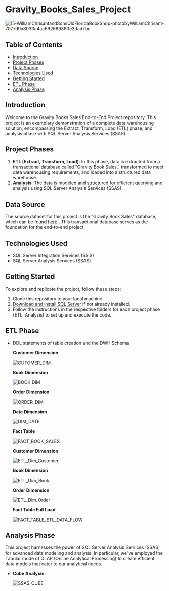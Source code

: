 # Gravity_Books_Sales_Project
![15-WilliamChrisantandSonsOldFloridaBookShop-photobyWilliamChrisant-7077d9a8033a4ac692689380e2dad7bc](https://github.com/Ahmed-Eladl/Gravity_Books_Sales_Project/assets/88304019/982c2d5f-fbe8-49e9-9492-e6bb252b6cb8)


## Table of Contents
- [Introduction](#introduction)
- [Project Phases](#project-phases)
- [Data Source](#data-source)
- [Technologies Used](#technologies-used)
- [Getting Started](#getting-started)
- [ETL Phase](#etl-phase)
- [Analysis Phase](#analysis-phase)

## Introduction
Welcome to the Gravity Books Sales End-to-End Project repository. This project is an exemplary demonstration of a complete data warehousing solution, encompassing the Extract, Transform, Load (ETL) phase, and analysis phase with SQL Server Analysis Services (SSAS).

## Project Phases
1. **ETL (Extract, Transform, Load)**: In this phase, data is extracted from a transactional database called "Gravity Book Sales," transformed to meet data warehousing requirements, and loaded into a structured data warehouse.
2. **Analysis**: The data is modeled and structured for efficient querying and analysis using SQL Server Analysis Services (SSAS).

## Data Source
The source dataset for this project is the "Gravity Book Sales" database, which can be found [here](`https://github.com/bbrumm/databasestar/tree/main/sample_databases/sample_db_gravity/gravity_sqlserver)`. This transactional database serves as the foundation for the end-to-end project.

## Technologies Used
- SQL Server Integration Services (SSIS)
- SQL Server Analysis Services (SSAS)

## Getting Started
To explore and replicate the project, follow these steps:
1. Clone this repository to your local machine.
2. [Download and install SQL Server](https://www.microsoft.com/en-us/sql-server/sql-server-downloads) if not already installed.
3. Follow the instructions in the respective folders for each project phase (ETL, Analysis) to set up and execute the code.

## ETL Phase


* DDL statements of table creation and the DWH Schema
  
  **Customer Dimension**
    
  ![CUTOMER_DIM](https://github.com/Ahmed-Eladl/Gravity_Books_Sales_Project/assets/88304019/abe8f537-e4da-45d7-aeb6-62c50eefe3d0)


    
  **Book Dimension**
    
   ![BOOK DIM](https://github.com/Ahmed-Eladl/Gravity_Books_Sales_Project/assets/88304019/3feaf48a-d3d9-4f75-92e6-b69a6f6b6d80)


    
   **Order Dimension**
     
    ![ORDER_DIM](https://github.com/Ahmed-Eladl/Gravity_Books_Sales_Project/assets/88304019/75a9741a-2df0-4c11-9813-cb2761fd3b9b)


  
  **Date Dimension**
     
    ![DIM_DATE](https://github.com/Ahmed-Eladl/Gravity_Books_Sales_Project/assets/88304019/34cf3adb-9c75-4654-a1cc-3a22c4881f94)

  **Fact Table**
     
    ![FACT_BOOK_SALES](https://github.com/Ahmed-Eladl/Gravity_Books_Sales_Project/assets/88304019/44fb4bf2-5d7a-42c0-8bbb-eade8ffd62f3)



  **Customer Dimension**
   
    ![ETL_Dim_Customer](https://github.com/Ahmed-Eladl/Gravity_Books_Sales_Project/assets/88304019/fcd294ad-3a9c-4c01-93d1-1e4d281bf4fb)


  **Book Dimension**
   
   ![ETL_Dim_Book](https://github.com/Ahmed-Eladl/Gravity_Books_Sales_Project/assets/88304019/7f4bf0ef-c240-4897-b36c-8e468e1116cc)


  **Order Dimension**
   
    ![ETL_Dim_Order](https://github.com/Ahmed-Eladl/Gravity_Books_Sales_Project/assets/88304019/d6e46b85-760f-4599-a2ff-96c4862bafc3)


  **Fact Table Full Load**
   
    ![FACT_TABLE_ETL_DATA_FLOW](https://github.com/Ahmed-Eladl/Gravity_Books_Sales_Project/assets/88304019/4094ac38-4dfc-422e-babb-604f3b599a53)


## Analysis Phase

This project harnesses the power of SQL Server Analysis Services (SSAS) for advanced data modeling and analysis. In particular, we've employed the Tabular mode of OLAP (Online Analytical Processing) to create efficient data models that cater to our analytical needs.

- **Cube Analysis:**

    ![SSAS_CUBE](https://github.com/Ahmed-Eladl/Gravity_Books_Sales_Project/assets/88304019/dc6b3238-297e-4a82-942c-9ce0e6da81b9)

